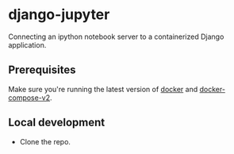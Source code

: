 # django-jupyter
Connecting an ipython notebook server to a containerized Django application.

## Prerequisites

Make sure you're running the latest version of [docker][docker] and
[docker-compose-v2][docker-compose-v2].

## Local development

* Clone the repo.


[docker]: https://www.docker.com/
[docker-compose-v2]: https://docs.docker.com/compose/compose-v2/
